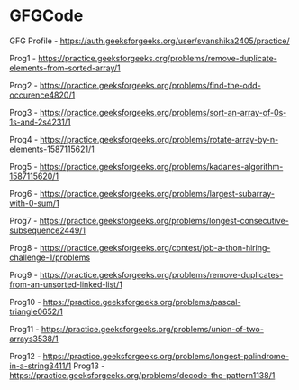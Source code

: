 # GFGCode

GFG Profile - https://auth.geeksforgeeks.org/user/svanshika2405/practice/

Prog1 - https://practice.geeksforgeeks.org/problems/remove-duplicate-elements-from-sorted-array/1

Prog2 - https://practice.geeksforgeeks.org/problems/find-the-odd-occurence4820/1

Prog3 - https://practice.geeksforgeeks.org/problems/sort-an-array-of-0s-1s-and-2s4231/1

Prog4 - https://practice.geeksforgeeks.org/problems/rotate-array-by-n-elements-1587115621/1

Prog5 - https://practice.geeksforgeeks.org/problems/kadanes-algorithm-1587115620/1

Prog6 - https://practice.geeksforgeeks.org/problems/largest-subarray-with-0-sum/1

Prog7 - https://practice.geeksforgeeks.org/problems/longest-consecutive-subsequence2449/1

Prog8 - https://practice.geeksforgeeks.org/contest/job-a-thon-hiring-challenge-1/problems

Prog9 - https://practice.geeksforgeeks.org/problems/remove-duplicates-from-an-unsorted-linked-list/1

Prog10 - https://practice.geeksforgeeks.org/problems/pascal-triangle0652/1

Prog11 - https://practice.geeksforgeeks.org/problems/union-of-two-arrays3538/1

Prog12 - https://practice.geeksforgeeks.org/problems/longest-palindrome-in-a-string3411/1
Prog13 - https://practice.geeksforgeeks.org/problems/decode-the-pattern1138/1
